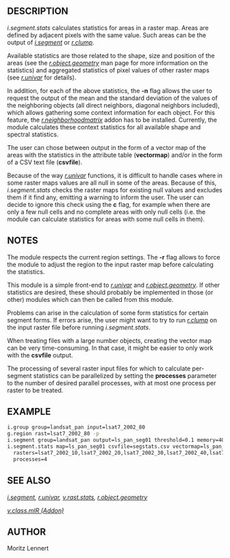 ## DESCRIPTION

*i.segment.stats* calculates statistics for areas in a raster map. Areas
are defined by adjacent pixels with the same value. Such areas can be
the output of
*[i.segment](https://grass.osgeo.org/grass-stable/manuals/i.segment.html)*
or
*[r.clump](https://grass.osgeo.org/grass-stable/manuals/r.clump.html)*.

Available statistics are those related to the shape, size and position
of the areas (see the
*[r.object.geometry](https://grass.osgeo.org/grass-stable/manuals/r.object.geometry.html)*
man page for more information on the statistics) and aggregated
statistics of pixel values of other raster maps (see
*[r.univar](https://grass.osgeo.org/grass-stable/manuals/r.univar.html)*
for details).

In addition, for each of the above statistics, the **-n** flag allows
the user to request the output of the mean and the standard deviation of
the values of the neighboring objects (all direct neighbors, diagonal
neighbors included), which allows gathering some context information for
each object. For this feature, the
*[r.neighborhoodmatrix](r.neighborhoodmatrix.md)* addon has to be
installed. Currently, the module calculates these context statistics for
all available shape and spectral statistics.

The user can chose between output in the form of a vector map of the
areas with the statistics in the attribute table (**vectormap**) and/or
in the form of a CSV text file (**csvfile**).

Because of the way
*[r.univar](https://grass.osgeo.org/grass-stable/manuals/r.univar.html)*
functions, it is difficult to handle cases where in some raster maps
values are all null in some of the areas. Because of this,
*i.segment.stats* checks the raster maps for existing null values and
excludes them if it find any, emitting a warning to inform the user. The
user can decide to ignore this check using the **c** flag, for example
when there are only a few null cells and no complete areas with only
null cells (i.e. the module can calculate statistics for areas with some
null cells in them).

## NOTES

The module respects the current region settings. The **-r** flag allows
to force the module to adjust the region to the input raster map before
calculating the statistics.

This module is a simple front-end to
*[r.univar](https://grass.osgeo.org/grass-stable/manuals/r.univar.html)*
and
*[r.object.geometry](https://grass.osgeo.org/grass-stable/manuals/r.object.geometry.html)*.
If other statistics are desired, these should probably be implemented in
those (or other) modules which can then be called from this module.

Problems can arise in the calculation of some form statistics for
certain segment forms. If errors arise, the user might want to try to
run
*[r.clump](https://grass.osgeo.org/grass-stable/manuals/r.clump.html)*
on the input raster file before running *i.segment.stats*.

When treating files with a large number objects, creating the vector map
can be very time-consuming. In that case, it might be easier to only
work with the **csvfile** output.

The processing of several raster input files for which to calculate
per-segment statistics can be parallelized by setting the **processes**
parameter to the number of desired parallel processes, with at most one
process per raster to be treated.

## EXAMPLE

```sh
i.group group=landsat_pan input=lsat7_2002_80
g.region rast=lsat7_2002_80 -p
i.segment group=landsat_pan output=ls_pan_seg01 threshold=0.1 memory=4000 minsize=50
i.segment.stats map=ls_pan_seg01 csvfile=segstats.csv vectormap=ls_pan_seg01 \
  rasters=lsat7_2002_10,lsat7_2002_20,lsat7_2002_30,lsat7_2002_40,lsat7_2002_50,lsat7_2002_70 \
  processes=4
```

## SEE ALSO

*[i.segment](https://grass.osgeo.org/grass-stable/manuals/i.segment.html),
[r.univar](https://grass.osgeo.org/grass-stable/manuals/r.univar.html),
[v.rast.stats](https://grass.osgeo.org/grass-stable/manuals/v.rast.stats.html),
[r.object.geometry](https://grass.osgeo.org/grass-stable/manuals/r.object.geometry.html)*

*[v.class.mlR (Addon)](v.class.mlR.md)*

## AUTHOR

Moritz Lennert
